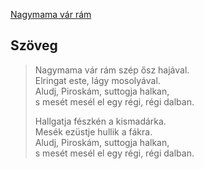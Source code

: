 [Nagymama vár rám](nagymama_var_ram.png)

## Szöveg

> Nagymama vár rám szép ősz hajával.<br>
> Elringat este, lágy mosolyával.<br>
> Aludj, Piroskám, suttogja halkan,<br>
> s mesét mesél el egy régi, régi dalban.<br>
>
> Hallgatja fészkén a kismadárka.<br>
> Mesék ezüstje hullik a fákra.<br>
> Aludj, Piroskám, suttogja halkan,<br>
> s mesét mesél el egy régi, régi dalban.<br>
